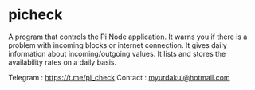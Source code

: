 # picheck 

A program that controls the Pi Node application.
It warns you if there is a problem with incoming blocks or internet connection.
It gives daily information about incoming/outgoing values.
It lists and stores the availability rates on a daily basis.


Telegram : https://t.me/pi_check
Contact : myurdakul@hotmail.com


